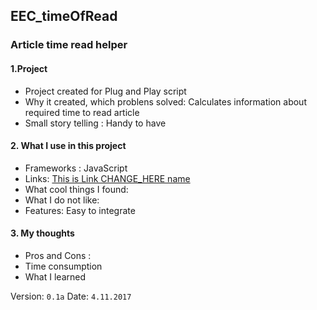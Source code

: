 ## EEC_timeOfRead
### Article time read helper

#### 1.Project
 * Project created for Plug and Play script
 * Why it created, which problens solved: Calculates information about required time to read article
 * Small story telling : Handy to have
#### 2. What I use in this project
 * Frameworks : JavaScript
 * Links: [This is Link CHANGE_HERE name](https://www.CHANGE_HERE)
 * What cool things I found:
  * What I do not like:
  * Features: Easy to integrate
#### 3. My thoughts
  * Pros and Cons :
  * Time consumption
  * What I learned

  Version: `0.1a`
  Date: `4.11.2017`
